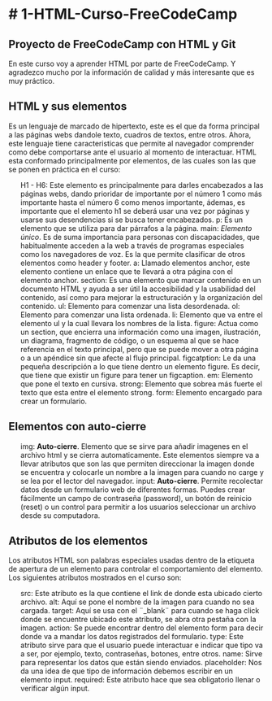 <h1># 1-HTML-Curso-FreeCodeCamp</h1>

<h2>Proyecto de FreeCodeCamp con HTML y Git</h2>

En este curso voy a aprender HTML por parte de FreeCodeCamp. Y agradezco mucho por la información de calidad y más interesante que es muy práctico.

<h2>HTML y sus elementos</h2>
Es un lenguaje de marcado de hipertexto, este es el que da forma principal a las páginas webs dandole texto, cuadros de textos, entre otros. 
Ahora, este lenguaje tiene caracteristicas que permite al navegador comprender como debe comportarse ante el usuario al momento de interactuar.
HTML esta conformado principalmente por elementos, de las cuales son las que se ponen en práctica en el curso:
<ul>
  <il>H1 - H6: Este elemento es principalmente para darles encabezados a las páginas webs, dando prioridar de importante por el número 1 como más importante hasta el número 6 como menos importante, ádemas, es importante que el elemento h1 se deberá usar una vez por páginas y usarse sus desendencias si se busca tener encabezados.</il>
  <il>p: Es un elemento que se utiliza para dar párrafos a la página.</il>
  <il>main: <em>Elemento único</em>. Es de suma importancia para personas con discapacidades, que habitualmente acceden a la web a través de programas especiales como los navegadores de voz. Es la que permite clasificar de otros elementos como header y footer.</il>
  <il>a: Llamado elementos anchor, este elemento contiene un enlace que te llevará a otra página con el elemento anchor.</il>
  <il>section: Es una elemento que marcar contenido en un documento HTML y ayuda a ser útil la accesibilidad y la usabilidad del contenido, así como para mejorar la estructuración y la organización del contenido.</il>
  <il>ul: Elemento para comenzar una lista desordenada.</il>
  <il>ol: Elemento para comenzar una lista ordenada.</il>
  <il>li: Elemento que va entre el elemento ul y la cual llevara los nombres de la lista.</il>
  <il>figure: Actua como un section, que encierra una información como una imagen, ilustración, un diagrama, fragmento de código, o un esquema al que se hace referencia en el texto principal, pero que se puede mover a otra página o a un apéndice sin que afecte al flujo principal.</il>
  <il>figcatption: Le da una pequeña descripción a lo que tiene dentro un elemento figure. Es decir, que tiene que existir un figure para tener un figcaption.</il>
  <il>em: Elemento que pone el texto en cursiva.</il>
  <il>strong: Elemento que sobrea más fuerte el texto que esta entre el elemento strong.</il>
  <il>form: Elemento encargado para crear un formulario.</il>
</ul>

<h2>Elementos con auto-cierre</h2>
<ul>
  <il>img: <strong>Auto-cierre</strong>. Elemento que se sirve para añadir imagenes en el archivo html y se cierra automaticamente. Este elementos siempre va a llevar atributos que son las que permiten direccionar la imagen donde se encuentra y colocarle un nombre a la imagen para cuando no carge y se lea por el lector del navegador.</il>
  <il>input: <strong>Auto-cierre</strong>. Permite recolectar datos desde un formulario web de diferentes formas. Puedes crear fácilmente un campo de contraseña (password), un botón de reinicio (reset) o un control para permitir a los usuarios seleccionar un archivo desde su computadora.</il>
</ul>

<h2>Atributos de los elementos</h2>
Los atributos HTML son palabras especiales usadas dentro de la etiqueta de apertura de un elemento para controlar el comportamiento del elemento.
Los siguientes atributos mostrados en el curso son:
<ul>
  <il>src: Este atributo es la que contiene el link de donde esta ubicado cierto archivo.</il>
  <il>alt: Aquí se pone el nombre de la imagen para cuando no sea cargada.</il>
  <il>target: Aquí se usa con el ¨_blank¨ para cuando se haga click donde se encuentre ubicado este atributo, se abra otra pestaña con la imagen.</il>
  <il>action: Se puede encontrar dentro del elemento form para decir donde va a mandar los datos registrados del formulario.</il>
  <il>type: Este atributo sirve para que el usuario puede interactuar e indicar que tipo va a ser, por ejemplo, texto, contraseñas, botones, entre otros.</il>
  <il>name: Sirve para representar los datos que están siendo enviados.</il>
  <il>placeholder: Nos da una idea de que tipo de información debemos escribir en un elemento input.</il>
  <il>required: Este atributo hace que sea obligatorio llenar o verificar algún input.</il>
</ul>
